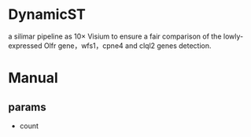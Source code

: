# DynamicST
a silimar pipeline as 10× Visium to ensure a fair comparison of the lowly-expressed Olfr gene，wfs1，cpne4 and clql2 genes detection. 

# Manual
## params
  * count 
